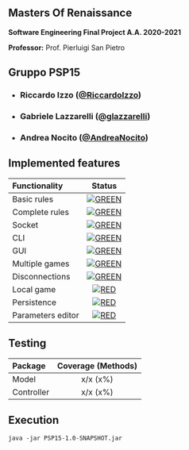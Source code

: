 ## Masters Of Renaissance

**Software Engineering Final Project A.A. 2020-2021**

**Professor:** Prof. Pierluigi San Pietro

## Gruppo PSP15

- ###     Riccardo Izzo ([@RiccardoIzzo](https://github.com/RiccardoIzzo))
- ###     Gabriele Lazzarelli ([@glazzarelli](https://github.com/glazzarelli))
- ###     Andrea Nocito ([@AndreaNocito](https://github.com/AndreaNocito))


## Implemented features
| Functionality | Status |
|:-----------------------|:------------------------------------:|
| Basic rules | [![GREEN](http://placehold.it/15/44bb44/44bb44)]() |
| Complete rules | [![GREEN](http://placehold.it/15/44bb44/44bb44)]() |
| Socket |[![GREEN](http://placehold.it/15/44bb44/44bb44)]() |
| CLI | [![GREEN](http://placehold.it/15/44bb44/44bb44)]() |
| GUI |[![GREEN](http://placehold.it/15/44bb44/44bb44)]() |
| Multiple games | [![GREEN](http://placehold.it/15/44bb44/44bb44)]()|
| Disconnections | [![GREEN](http://placehold.it/15/44bb44/44bb44)]()|
| Local game | [![RED](http://placehold.it/15/f03c15/f03c15)]() |
| Persistence | [![RED](http://placehold.it/15/f03c15/f03c15)]() |
| Parameters editor | [![RED](http://placehold.it/15/f03c15/f03c15)]() |

## Testing

| Package | Coverage (Methods) |
|:-----------------------|:------------------------------------:|
| Model | x/x (x%)
| Controller | x/x (x%)

## Execution

```
java -jar PSP15-1.0-SNAPSHOT.jar
```


